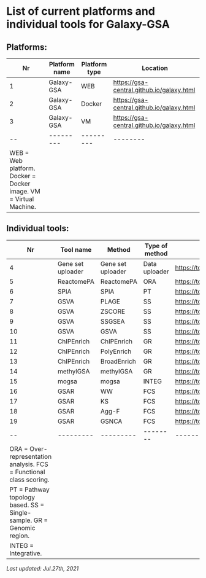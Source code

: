 # List of current platforms and individual tools for Galaxy-GSA

## Platforms:
| Nr | Platform name | Platform type | Location |
| -- | --------- | --------- | -------- |
| 1 | Galaxy-GSA | WEB | https://gsa-central.github.io/galaxy.html |
| 2 | Galaxy-GSA | Docker | https://gsa-central.github.io/galaxy.html |
| 3 | Galaxy-GSA | VM | https://gsa-central.github.io/galaxy.html |
| -- | --------- | --------- | -------- |
| WEB = Web platform. Docker = Docker image. VM = Virtual Machine. |

## Individual tools:
| Nr | Tool name | Method | Type of method | Location |
| -- | --------- | --------- | -------- | -------- |
| 4 | Gene set uploader | Gene set uploader | Data uploader | https://toolshed.g2.bx.psu.edu/ |
| 5 | ReactomePA | ReactomePA | ORA | https://toolshed.g2.bx.psu.edu/ |
| 6 | SPIA | SPIA | PT | https://toolshed.g2.bx.psu.edu/ |
| 7 | GSVA | PLAGE | SS | https://toolshed.g2.bx.psu.edu/ |
| 8 | GSVA | ZSCORE | SS | https://toolshed.g2.bx.psu.edu/ |
| 9 | GSVA | SSGSEA | SS | https://toolshed.g2.bx.psu.edu/ |
| 10 | GSVA | GSVA | SS | https://toolshed.g2.bx.psu.edu/ |
| 11 | ChIPEnrich | ChIPEnrich | GR | https://toolshed.g2.bx.psu.edu/ |
| 12 | ChIPEnrich | PolyEnrich | GR | https://toolshed.g2.bx.psu.edu/ |
| 13 | ChIPEnrich | BroadEnrich | GR | https://toolshed.g2.bx.psu.edu/ |
| 14 | methylGSA | methylGSA | GR | https://toolshed.g2.bx.psu.edu/ |
| 15 | mogsa | mogsa | INTEG | https://toolshed.g2.bx.psu.edu/ |
| 16 | GSAR | WW | FCS | https://toolshed.g2.bx.psu.edu/ |
| 17 | GSAR | KS | FCS | https://toolshed.g2.bx.psu.edu/ |
| 18 | GSAR | Agg-F | FCS | https://toolshed.g2.bx.psu.edu/ |
| 19 | GSAR | GSNCA | FCS | https://toolshed.g2.bx.psu.edu/ |
| -- | --------- | --------- | -------- | -------- |
| ORA = Over-representation analysis. FCS = Functional class scoring. |
| PT = Pathway topology based. SS = Single-sample. GR = Genomic region. |
| INTEG = Integrative. |

*Last updated: Jul.27th, 2021*
